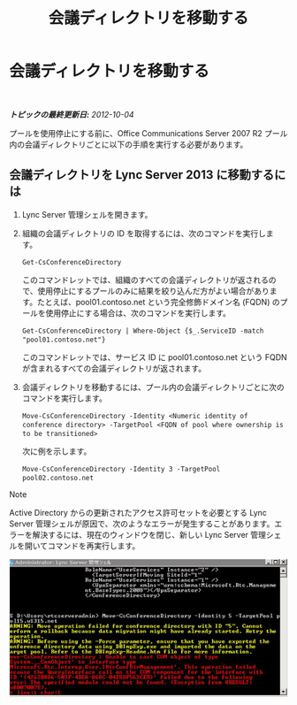 ﻿---
title: 会議ディレクトリを移動する
TOCTitle: 会議ディレクトリを移動する
ms:assetid: 71a28308-1f3b-4717-b535-2f4bfe3499a1
ms:mtpsurl: https://technet.microsoft.com/ja-jp/library/JJ204994(v=OCS.15)
ms:contentKeyID: 48272441
ms.date: 05/19/2016
mtps_version: v=OCS.15
ms.translationtype: HT
---

# 会議ディレクトリを移動する

 

_**トピックの最終更新日:** 2012-10-04_

プールを使用停止にする前に、Office Communications Server 2007 R2 プール内の会議ディレクトリごとに以下の手順を実行する必要があります。

## 会議ディレクトリを Lync Server 2013 に移動するには

1.  Lync Server 管理シェルを開きます。

2.  組織の会議ディレクトリの ID を取得するには、次のコマンドを実行します。
    
        Get-CsConferenceDirectory
    
    このコマンドレットでは、組織のすべての会議ディレクトリが返されるので、使用停止にするプールのみに結果を絞り込んだ方がよい場合があります。たとえば、pool01.contoso.net という完全修飾ドメイン名 (FQDN) のプールを使用停止にする場合は、次のコマンドを実行します。
    
        Get-CsConferenceDirectory | Where-Object {$_.ServiceID -match "pool01.contoso.net"}
    
    このコマンドレットでは、サービス ID に pool01.contoso.net という FQDN が含まれるすべての会議ディレクトリが返されます。

3.  会議ディレクトリを移動するには、プール内の会議ディレクトリごとに次のコマンドを実行します。
    
        Move-CsConferenceDirectory -Identity <Numeric identity of conference directory> -TargetPool <FQDN of pool where ownership is to be transitioned>
    
    次に例を示します。
    
        Move-CsConferenceDirectory -Identity 3 -TargetPool pool02.contoso.net

> [!NOTE]
> Active Directory からの更新されたアクセス許可セットを必要とする Lync Server 管理シェルが原因で、次のようなエラーが発生することがあります。エラーを解決するには、現在のウィンドウを閉じ、新しい Lync Server 管理シェルを開いてコマンドを再実行します。


![Move-CsConferenceDirectory のエラー出力](images/JJ204994.4748b9e8-9651-4527-afe1-cbdc6d5ce4a8(OCS.15).jpg "Move-CsConferenceDirectory のエラー出力")

